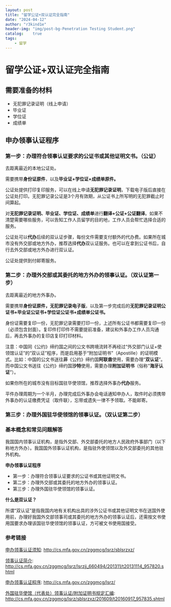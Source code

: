 ```yaml
---
layout: post
title: "留学公证+双认证完全指南"
date: "2024-04-12"
author: "r3kind1e"
header-img: "img/post-bg-Penetration Testing Student.png"
catalog:    true
tags: 
    - 留学
---
```


# 留学公证+双认证完全指南
## 需要准备的材料
* 无犯罪记录证明（线上申请）
* 毕业证
* 学位证
* 成绩单

## 申办领事认证程序
### 第一步：办理符合领事认证要求的公证书或其他证明文书。（公证）
去距离最近的本地公证处。

需要携带**身份证原件**，以及**毕业证+学位证+成绩单原件。**

公证处提供打印复印服务，可以在线上申请**无犯罪记录证明**，下载电子版后直接在公证处打印。无犯罪记录公证是3个月有效期，从公证书上所写明的无犯罪截止时间算起。

对**无犯罪记录证明、毕业证、学位证、成绩单**进行**翻译+公证+公证翻译**。如果不清楚需要哪些服务，可以告知工作人员留学的目的地，工作人员会帮忙选择合适的服务。

公证处可以**代办**后续的双认证步骤，每份文件需要支付额外的代办费。如果所在城市没有外交部或地方外办，推荐选择**代办**双认证服务。也可以在拿到公证书后，自行去外交部或地方外办进行双认证。

公证处提供到付邮寄服务。

### 第二步：办理外交部或其委托的地方外办的领事认证。（双认证第一步）
去距离最近的地方外事办。

需要携带**身份证原件，无犯罪记录电子版**，以及第一步完成后的**无犯罪记录证明公证书+毕业证公证书+学位证公证书+成绩单公证书。**

身份证需要复印一份，无犯罪记录需要打印一份，上述所有公证书都需要复印一份（必须包含封面）。复印件打印件不需要提前准备，建议和外事办工作人员沟通后，再去外事办的复印店复印打印材料。

注意：中国同《公约》缔约国之间的公文书跨境流转不再经过“外交部门认证+使领馆认证”的“双认证”程序，而是启用基于“附加证明书”（Apostille）的证明模式。比如：中国的公文书送往**非**《公约》缔约国**阿联酋**使用，需要办理“**双认证**”。而中国公文书送往《公约》缔约国**沙特**使用，需要办理**附加证明书**（俗称“**海牙认证**”）。

如果你所在的城市没有目标国驻华使领馆，推荐选择外事办**代办**服务。

平件办理周期为一个半月，办理完成后外事办会电话通知申办人，取件时必须携带外事办的认证缴费凭证（取件联），忘带或遗失一律不予领取。不能邮寄。

### 第三步：办理外国驻华使领馆的领事认证。（双认证第二步）

### 基本概念和常见问题解答
我国国内领事认证机构，是指外交部、外交部委托的地方人民政府外事部门（以下称地方外办）。我国国外领事认证机构，是指驻外使领馆以及外交部委托的其他驻外机构。

**申办领事认证程序**
* 第一步：办理符合领事认证要求的公证书或其他证明文书。
* 第二步：办理外交部或其委托的地方外办的领事认证。
* 第三步：办理外国驻华使领馆的领事认证。

**什么是双认证？**

所谓“双认证”是指我国内地有关机构出具的涉外公证书或其他证明文书在送国外使用前，办理好我国外交部领事司或其委托的地方外办的领事认证后，还需按文书使用国要求办理该国驻华使领馆的领事认证，方可被文书使用国接受。

### 参考链接
[申办领事认证须知](http://cs.mfa.gov.cn/zggmcg/lsrz/sblsrzxz/): http://cs.mfa.gov.cn/zggmcg/lsrz/sblsrzxz/

[领事认证简介](http://cs.mfa.gov.cn/zggmcg/lsrz/lsrzjj_660494/201311/t20131114_957820.shtml): http://cs.mfa.gov.cn/zggmcg/lsrz/lsrzjj_660494/201311/t20131114_957820.shtml

[申办领事认证程序](http://cs.mfa.gov.cn/zggmcg/lsrz/): http://cs.mfa.gov.cn/zggmcg/lsrz/

[外国驻华使馆（代表处）领事认证/附加证明书规定汇编](http://cs.mfa.gov.cn/zggmcg/lsrz/sblsrzxz/201609/t20160917_957835.shtml): http://cs.mfa.gov.cn/zggmcg/lsrz/sblsrzxz/201609/t20160917_957835.shtml